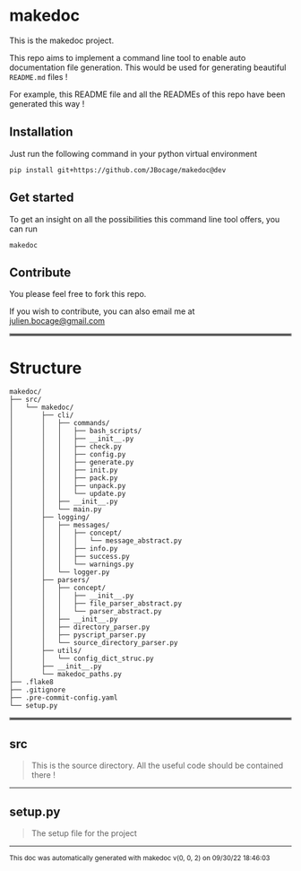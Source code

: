 # makedoc

This is the makedoc project.

This repo aims to implement a command line tool to enable auto documentation file
generation. This would be used for generating beautiful `README.md` files !

For example, this README file and all the READMEs of this repo have been generated
this way !

## Installation

Just run the following command in your python virtual environment 

```
pip install git+https://github.com/JBocage/makedoc@dev
```

## Get started

To get an insight on all the possibilities this command line tool offers, you can run

```
makedoc
```

## Contribute

You please feel free to fork this repo.

If you wish to contribute, you can also email me at julien.bocage@gmail.com

<hr style="border:2px solid gray"> </hr>

# Structure

```
makedoc/
├── src/
│   └── makedoc/
│       ├── cli/
│       │   ├── commands/
│       │   │   ├── bash_scripts/
│       │   │   ├── __init__.py
│       │   │   ├── check.py
│       │   │   ├── config.py
│       │   │   ├── generate.py
│       │   │   ├── init.py
│       │   │   ├── pack.py
│       │   │   ├── unpack.py
│       │   │   └── update.py
│       │   ├── __init__.py
│       │   └── main.py
│       ├── logging/
│       │   ├── messages/
│       │   │   ├── concept/
│       │   │   │   └── message_abstract.py
│       │   │   ├── info.py
│       │   │   ├── success.py
│       │   │   └── warnings.py
│       │   └── logger.py
│       ├── parsers/
│       │   ├── concept/
│       │   │   ├── __init__.py
│       │   │   ├── file_parser_abstract.py
│       │   │   └── parser_abstract.py
│       │   ├── __init__.py
│       │   ├── directory_parser.py
│       │   ├── pyscript_parser.py
│       │   └── source_directory_parser.py
│       ├── utils/
│       │   └── config_dict_struc.py
│       ├── __init__.py
│       └── makedoc_paths.py
├── .flake8
├── .gitignore
├── .pre-commit-config.yaml
└── setup.py
```
<hr style="border:2px solid gray"> </hr>

## src
>
>This is the source directory. All the useful code should be contained there !

---

## setup.py
>The setup file for the project

---





<sub>This doc was automatically generated with makedoc v(0, 0, 2) on  09/30/22 18:46:03 